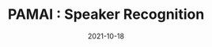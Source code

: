 ---
title: "PAMAI : Speaker Recognition"
date: 2021-10-18
description: In this part I will explain our research in speaker recognition. 
menu:
  sidebar:
    name:  Speaker Recognition
    identifier: pamai-ai-sid
    weight: 10
    parent: pamai-ai
hero: pipeline2.png
draft: false
---